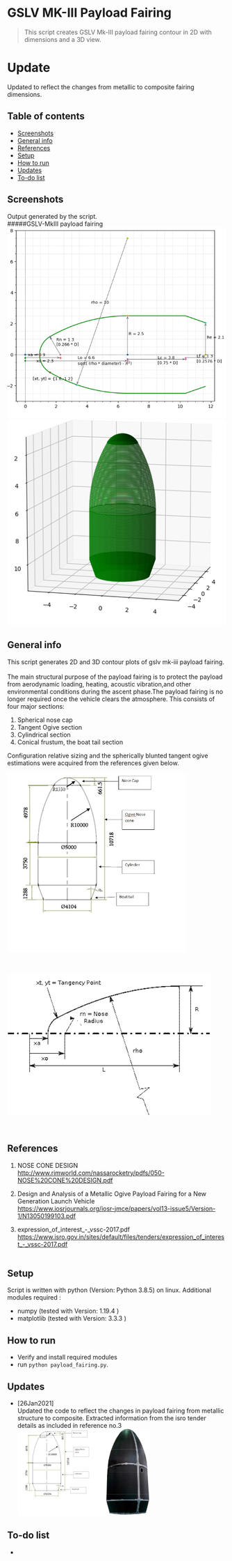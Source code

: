 # GSLV MK-III Payload Fairing
> This script creates GSLV Mk-III payload fairing contour in 2D with dimensions and a 3D view.   

# Update    
Updated to reflect the changes from metallic to composite fairing dimensions.

## Table of contents
* [Screenshots](#screenshots)
* [General info](#general-info)
* [References](#references)
* [Setup](#setup)
* [How to run ](#how)
* [Updates](#updates)
* [To-do list](#to-do)


## Screenshots
Output generated by the script.   
#####GSLV-MkIII payload fairing 
![results](./img/2D.png)   
![results](./img/3D.png)   

## General info
This script generates 2D and 3D contour plots of gslv mk-iii payload fairing.  
&nbsp;   
The main structural purpose of the payload fairing is to protect the payload from aerodynamic loading, heating, acoustic vibration,and other environmental conditions during the ascent phase.The payload fairing is no longer required once the vehicle clears the atmosphere.
This consists of four major sections:    

1.   Spherical nose cap   
2.   Tangent Ogive section    
3.   Cylindrical section    
4.   Conical frustum, the boat tail section   

Configuration relative sizing and the spherically blunted tangent ogive estimations were acquired from the references given below.    

![results](./img/pfc.png)   
&nbsp;   
&nbsp;   

![results](./img/ogive.png)   

&nbsp;    

## References   
1.  NOSE CONE DESIGN    
http://www.rimworld.com/nassarocketry/pdfs/050-NOSE%20CONE%20DESIGN.pdf

2.  Design and Analysis of a Metallic Ogive Payload Fairing for a New Generation Launch Vehicle    
https://www.iosrjournals.org/iosr-jmce/papers/vol13-issue5/Version-1/N13050199103.pdf    

3.  expression_of_interest_-_vssc-2017.pdf   
https://www.isro.gov.in/sites/default/files/tenders/expression_of_interest_-_vssc-2017.pdf    
&nbsp;   

## Setup
Script is written with python (Version: Python 3.8.5) on linux. Additional modules required :   

* numpy  (tested with Version: 1.19.4 )
* matplotlib (tested with Version:  3.3.3 )   


## How to run   
* Verify and install required modules 
* run `python payload_fairing.py`. 


## Updates   
* [26Jan2021]   
  Updated the code to reflect the changes in payload fairing from metallic structure to composite. Extracted information from the isro tender details as included in reference no.3   
![results](./img/composite.png)   

## To-do list
* 

